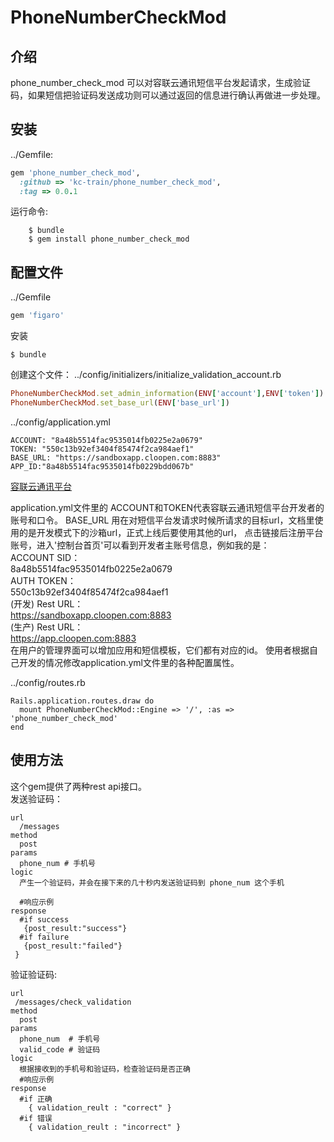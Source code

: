 # PhoneNumberCheckMod

## 介绍

phone_number_check_mod 可以对容联云通讯短信平台发起请求，生成验证码，如果短信把验证码发送成功则可以通过返回的信息进行确认再做进一步处理。

## 安装

../Gemfile:

```ruby
gem 'phone_number_check_mod', 
  :github => 'kc-train/phone_number_check_mod',
  :tag => 0.0.1
```

运行命令:
```
    $ bundle
    $ gem install phone_number_check_mod
```   
## 配置文件

../Gemfile
```ruby
gem 'figaro'  
```

安装
```
$ bundle
```
创建这个文件：
../config/initializers/initialize_validation_account.rb
```ruby
PhoneNumberCheckMod.set_admin_information(ENV['account'],ENV['token'])
PhoneNumberCheckMod.set_base_url(ENV['base_url'])
```
../config/application.yml
```ymal
ACCOUNT: "8a48b5514fac9535014fb0225e2a0679"
TOKEN: "550c13b92ef3404f85474f2ca984aef1"
BASE_URL: "https://sandboxapp.cloopen.com:8883"
APP_ID:"8a48b5514fac9535014fb0229bdd067b"
```
[容联云通讯平台](http://www.yuntongxun.com/)    

application.yml文件里的 ACCOUNT和TOKEN代表容联云通讯短信平台开发者的账号和口令。
BASE_URL 用在对短信平台发请求时候所请求的目标url，文档里使用的是开发模式下的沙箱url，正式上线后要使用其他的url，
点击链接后注册平台账号，进入'控制台首页'可以看到开发者主账号信息，例如我的是：     
ACCOUNT SID：    
8a48b5514fac9535014fb0225e2a0679   
AUTH TOKEN：   
550c13b92ef3404f85474f2ca984aef1     
(开发) Rest URL：   
https://sandboxapp.cloopen.com:8883   
(生产) Rest URL：   
https://app.cloopen.com:8883  
在用户的管理界面可以增加应用和短信模板，它们都有对应的id。
使用者根据自己开发的情况修改application.yml文件里的各种配置属性。  


../config/routes.rb
```
Rails.application.routes.draw do
  mount PhoneNumberCheckMod::Engine => '/', :as => 'phone_number_check_mod'
end
```

## 使用方法  
这个gem提供了两种rest api接口。   
发送验证码：
```
url
  /messages
method
  post
params
  phone_num # 手机号
logic
  产生一个验证码，并会在接下来的几十秒内发送验证码到 phone_num 这个手机

  #响应示例
response
  #if success
   {post_result:"success"}
  #if failure
   {post_result:"failed"}
 }  
```
验证验证码:
```
url
 /messages/check_validation
method
  post
params
  phone_num  # 手机号
  valid_code # 验证码
logic
  根据接收到的手机号和验证码，检查验证码是否正确
  #响应示例
response
  #if 正确
    { validation_reult : "correct" }  
  #if 错误
    { validation_reult : "incorrect" }  
```